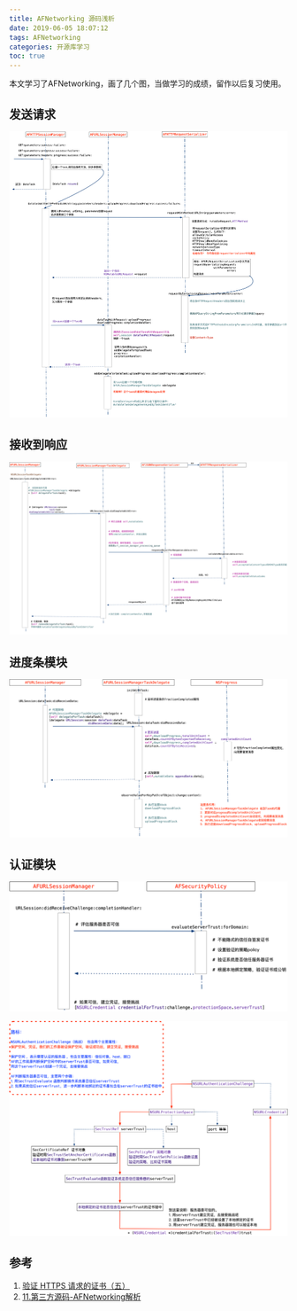 ```yaml
---
title: AFNetworking 源码浅析
date: 2019-06-05 18:07:12
tags: AFNetworking
categories: 开源库学习
toc: true
---
```


本文学习了AFNetworking，画了几个图，当做学习的成绩，留作以后复习使用。

<!--more-->

## 发送请求

![AFNetworking](AFNetworking/AFNetworking1.png)

## 接收到响应

![AFNetworking](AFNetworking/AFNetworking2.png)

## 进度条模块

![AFNetworking](AFNetworking/AFNetworking3.png)

## 认证模块

![AFNetworking](AFNetworking/AFNetworking4.png)

![AFNetworking](AFNetworking/AFNetworking5.png)


## 参考

1. [验证 HTTPS 请求的证书（五）](https://github.com/draveness/analyze/blob/master/contents/AFNetworking/验证%20HTTPS%20请求的证书（五）.md)
2. [11.第三方源码-AFNetworking解析](https://www.jianshu.com/p/488c1f46cedd)
